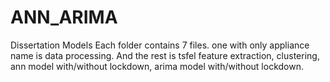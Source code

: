 # ANN_ARIMA
Dissertation Models
Each folder contains 7 files.
one with only appliance name is data processing. And the rest is tsfel feature extraction, clustering, ann model with/without lockdown, arima model with/without lockdown.
